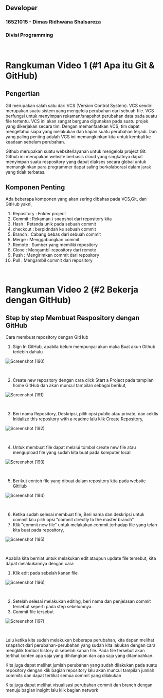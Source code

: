## Developer
### 16521015 - Dimas Ridhwana Shalsareza
### Divisi  Programming

<p>&nbsp;</p>

# Rangkuman Video 1 (#1 Apa itu Git & GitHub) 

## Pengertian 
Git merupakan salah satu dari VCS (Version Control System). VCS sendiri merupakan suatu sistem yang mengelola perubahan dari sebuah file.
VCS berfungsi untuk menyimpan rekaman/snapshot perubahan data pada suatu file tertentu. VCS ini akan sangat berguna digunakan pada suatu 
projek yang dikerjakan secara tim. Dengan memanfaatkan VCS, tim dapat mengetahui siapa yang melakukan dan kapan suatu perubahan terjadi.
Dan yang paling penting adalah VCS ini memungkinkan kita untuk kembali ke keadaan sebelum perubahan.

Github merupakan suatu website/layanan untuk mengelola project Git. Github ini merupakan website berbasis cloud yang singkatnya dapat
menyimpan suatu respository yang dapat diakses secara global untuk memungkinkan para programmer dapat saling berkolaborasi dalam jarak 
yang tidak terbatas.


## Komponen Penting
Ada beberapa komponen yang akan sering dibahas pada VCS,Git, dan GitHub yakni,
1. Repository : Folder project
2. Commit : Rekaman / snapshot dari repository kita
3. Hash : Petanda unik pada sebuah commit
4. checkout : berpidndah ke sebuah commit
5. Branch : Cabang bebas dari sebuah commit
6. Merge : Menggabungkan commit
7. Remote : Sumber yang memiliki repository
8. Clone : Mengambil repository dari remote
9. Push : Mengirimkan commit dari repository
10. Pull : Mengambil commit dari repository

<p>&nbsp;</p>


# Rangkuman Video 2 (#2 Bekerja dengan GitHub)

## Step by step Membuat Respository dengan GitHub
Cara membuat repository dengan GitHub
1. Sign In GitHub, apabila belum mempunyai akun maka Buat akun Github terlebih dahulu

![Screenshot (190)](https://user-images.githubusercontent.com/88782280/153597486-1447f40b-1e5c-4c7e-807e-c72517a0b15c.png)

<p>&nbsp;</p>

2. Create new repository dengan cara click Start a Project pada tampilan home GitHub dan akan muncul tampilan sebagai berikut,

![Screenshot (191)](https://user-images.githubusercontent.com/88782280/153597624-f7a7418d-a0c3-4547-9b9f-7d16150f0021.png)

<p>&nbsp;</p>

3. Beri nama Repository, Deskripsi, pilih opsi public atau private, dan ceklis Initialize this repository with a readme lalu klik Create Repository,

![Screenshot (192)](https://user-images.githubusercontent.com/88782280/153597652-98073bce-c06e-4329-b924-24107e8713be.png)

<p>&nbsp;</p>

4. Untuk membuat file dapat melalui tombol create new file atau mengupload file yang sudah kita buat pada komputer local

![Screenshot (193)](https://user-images.githubusercontent.com/88782280/153597956-68bef41f-6405-4e24-a292-724d2c572e30.png)

<p>&nbsp;</p>

5. Berikut contoh file yang dibuat dalam repository kita pada website GitHub

![Screenshot (194)](https://user-images.githubusercontent.com/88782280/153598099-aa2acf89-6f51-41cf-912d-3ac319b79e2c.png)

<p>&nbsp;</p>

6. Ketika sudah selesai membuat file, Beri nama dan deskripsi untuk commit lalu pilih opsi "commit directly to the master branch"
7. Klik "commit new file" untuk melakukan commit terhadap file yang telah kita buat pada repository,

![Screenshot (195)](https://user-images.githubusercontent.com/88782280/153598179-ddf70362-2da2-4091-b584-710518a1e15c.png)

<p>&nbsp;</p>



Apabila kita berniat untuk melakukan edit ataupun update file tersebut, kita dapat melakukannya dengan cara
1. Klik edit pada sebelah kanan file

![Screenshot (196)](https://user-images.githubusercontent.com/88782280/153598479-e1395b9d-a62f-4359-a4b6-fe143180a53a.png)

<p>&nbsp;</p>

2. Setelah selesai melakukan editing, beri nama dan penjelasan commit tersebut seperti pada step sebelumnya.
3. Commit file tersebut

![Screenshot (197)](https://user-images.githubusercontent.com/88782280/153598964-506e9a62-d03f-490c-8ec7-c48a09fcf1c0.png)

<p>&nbsp;</p>

Lalu ketika kita sudah melakukan beberapa perubahan, kita dapan melihat snapshot dari perubahan-perubahan yang sudah kita lakukan
dengan cara mengklik tombol history di sebelah kanan file. Pada file tersebut akan terlihat konten apa saja yang dihilangkan
dan apa saja yang ditambahkan.

Kita juga dapat melihat jumlah perubahan yang sudah dilakukan pada suatu repository dengan klik bagian repository
lalu akan muncul tampilan jumlah commits dan dapat terlihat semua commit yang dilakukan 

Kita juga dapat melihat visualisasi perubahan commit dan branch dengan menuju bagian insight lalu klik 
bagian network

<p>&nbsp;</p>
